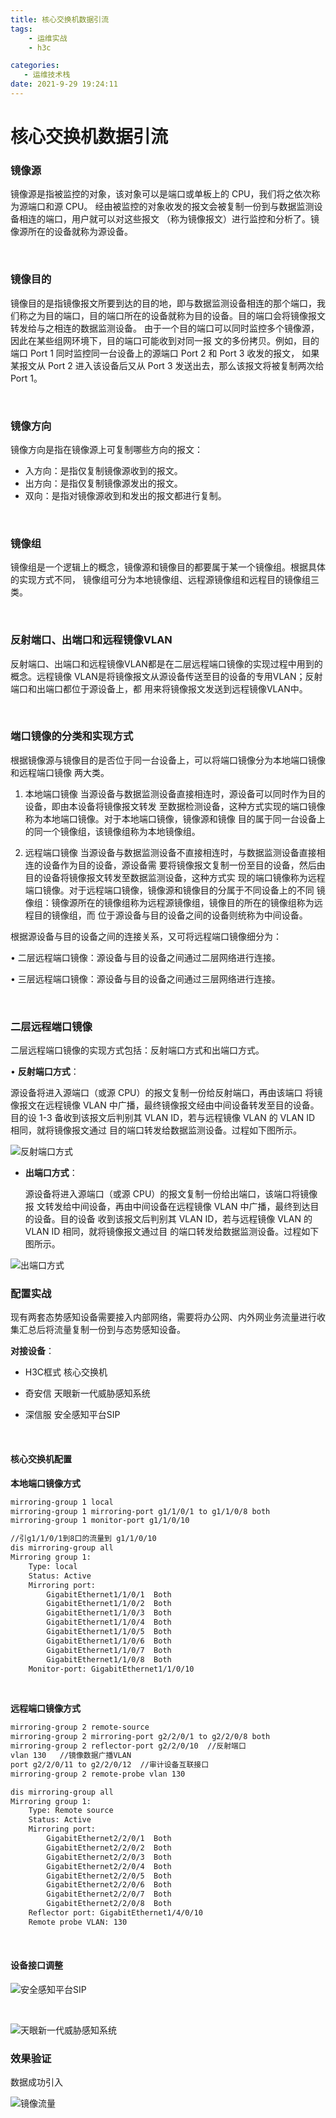 ```yaml
---
title: 核心交换机数据引流
tags: 
    - 运维实战
    - h3c

categories: 
   - 运维技术栈
date: 2021-9-29 19:24:11
---
```




# 核心交换机数据引流



### 镜像源 

镜像源是指被监控的对象，该对象可以是端口或单板上的 CPU，我们将之依次称为源端口和源 CPU。 经由被监控的对象收发的报文会被复制一份到与数据监测设备相连的端口，用户就可以对这些报文 （称为镜像报文）进行监控和分析了。镜像源所在的设备就称为源设备。 

<br>

### 镜像目的

 镜像目的是指镜像报文所要到达的目的地，即与数据监测设备相连的那个端口，我们称之为目的端口，目的端口所在的设备就称为目的设备。目的端口会将镜像报文转发给与之相连的数据监测设备。 由于一个目的端口可以同时监控多个镜像源，因此在某些组网环境下，目的端口可能收到对同一报 文的多份拷贝。例如，目的端口 Port 1 同时监控同一台设备上的源端口 Port 2 和 Port 3 收发的报文， 如果某报文从 Port 2 进入该设备后又从 Port 3 发送出去，那么该报文将被复制两次给 Port 1。 

<br>

### 镜像方向 

镜像方向是指在镜像源上可复制哪些方向的报文： 

- 入方向：是指仅复制镜像源收到的报文。 
- 出方向：是指仅复制镜像源发出的报文。 
- 双向：是指对镜像源收到和发出的报文都进行复制。

<br>

### 镜像组 

镜像组是一个逻辑上的概念，镜像源和镜像目的都要属于某一个镜像组。根据具体的实现方式不同， 镜像组可分为本地镜像组、远程源镜像组和远程目的镜像组三类。

<br>

### 反射端口、出端口和远程镜像VLAN 

反射端口、出端口和远程镜像VLAN都是在二层远程端口镜像的实现过程中用到的概念。远程镜像 VLAN是将镜像报文从源设备传送至目的设备的专用VLAN；反射端口和出端口都位于源设备上，都 用来将镜像报文发送到远程镜像VLAN中。

<br>

###  端口镜像的分类和实现方式

根据镜像源与镜像目的是否位于同一台设备上，可以将端口镜像分为本地端口镜像和远程端口镜像 两大类。 

1. 本地端口镜像 当源设备与数据监测设备直接相连时，源设备可以同时作为目的设备，即由本设备将镜像报文转发 至数据检测设备，这种方式实现的端口镜像称为本地端口镜像。对于本地端口镜像，镜像源和镜像 目的属于同一台设备上的同一个镜像组，该镜像组称为本地镜像组。

2. 远程端口镜像 当源设备与数据监测设备不直接相连时，与数据监测设备直接相连的设备作为目的设备，源设备需 要将镜像报文复制一份至目的设备，然后由目的设备将镜像报文转发至数据监测设备，这种方式实 现的端口镜像称为远程端口镜像。对于远程端口镜像，镜像源和镜像目的分属于不同设备上的不同 镜像组：镜像源所在的镜像组称为远程源镜像组，镜像目的所在的镜像组称为远程目的镜像组，而 位于源设备与目的设备之间的设备则统称为中间设备。 

根据源设备与目的设备之间的连接关系，又可将远程端口镜像细分为：

 • 二层远程端口镜像：源设备与目的设备之间通过二层网络进行连接。

 • 三层远程端口镜像：源设备与目的设备之间通过三层网络进行连接。 

<br>

### 二层远程端口镜像 

二层远程端口镜像的实现方式包括：反射端口方式和出端口方式。 

• **反射端口方式**：

源设备将进入源端口（或源 CPU）的报文复制一份给反射端口，再由该端口 将镜像报文在远程镜像 VLAN 中广播，最终镜像报文经由中间设备转发至目的设备。目的设 1-3  备收到该报文后判别其 VLAN ID，若与远程镜像 VLAN 的 VLAN ID 相同，就将镜像报文通过 目的端口转发给数据监测设备。过程如下图所示。

![反射端口方式](https://xin997.oss-cn-beijing.aliyuncs.com/xinblogs/webimg-Linux/elks/image-20211229142927190.png)

- **出端口方式**：

  源设备将进入源端口（或源 CPU）的报文复制一份给出端口，该端口将镜像报 文转发给中间设备，再由中间设备在远程镜像 VLAN 中广播，最终到达目的设备。目的设备 收到该报文后判别其 VLAN ID，若与远程镜像 VLAN 的 VLAN ID 相同，就将镜像报文通过目 的端口转发给数据监测设备。过程如下图所示。

![出端口方式](https://xin997.oss-cn-beijing.aliyuncs.com/xinblogs/webimg-Linux/elks/image-20211229143016134.png)





### 配置实战

现有两套态势感知设备需要接入内部网络，需要将办公网、内外网业务流量进行收集汇总后将流量复制一份到与态势感知设备。

**对接设备**：

- H3C框式 核心交换机

- 奇安信 天眼新一代威胁感知系统
- 深信服 安全感知平台SIP

<br>



#### 核心交换机配置

**本地端口镜像方式**

```sh
mirroring-group 1 local
mirroring-group 1 mirroring-port g1/1/0/1 to g1/1/0/8 both
mirroring-group 1 monitor-port g1/1/0/10

//引g1/1/0/1到8口的流量到 g1/1/0/10
dis mirroring-group all
Mirroring group 1:
    Type: local
    Status: Active
    Mirroring port:
        GigabitEthernet1/1/0/1  Both
        GigabitEthernet1/1/0/2  Both
        GigabitEthernet1/1/0/3  Both
        GigabitEthernet1/1/0/4  Both
        GigabitEthernet1/1/0/5  Both
        GigabitEthernet1/1/0/6  Both
        GigabitEthernet1/1/0/7  Both
        GigabitEthernet1/1/0/8  Both
    Monitor-port: GigabitEthernet1/1/0/10
```

<br>

**远程端口镜像方式**

```sh
mirroring-group 2 remote-source
mirroring-group 2 mirroring-port g2/2/0/1 to g2/2/0/8 both
mirroring-group 2 reflector-port g2/2/0/10  //反射端口
vlan 130   //镜像数据广播VLAN
port g2/2/0/11 to g2/2/0/12  //审计设备互联接口
mirroring-group 2 remote-probe vlan 130

dis mirroring-group all
Mirroring group 1:
    Type: Remote source
    Status: Active
    Mirroring port:
        GigabitEthernet2/2/0/1  Both
        GigabitEthernet2/2/0/2  Both
        GigabitEthernet2/2/0/3  Both
        GigabitEthernet2/2/0/4  Both
        GigabitEthernet2/2/0/5  Both
        GigabitEthernet2/2/0/6  Both
        GigabitEthernet2/2/0/7  Both
        GigabitEthernet2/2/0/8  Both
    Reflector port: GigabitEthernet1/4/0/10
    Remote probe VLAN: 130
```



<br>

#### 设备接口调整

![安全感知平台SIP](https://xin997.oss-cn-beijing.aliyuncs.com/xinblogs/webimg-Linux/elks/image-20211229152453185.png)

<br>

![天眼新一代威胁感知系统](https://xin997.oss-cn-beijing.aliyuncs.com/xinblogs/webimg-Linux/elks/image-20211229152552258.png)



### 效果验证

数据成功引入

![镜像流量](https://xin997.oss-cn-beijing.aliyuncs.com/xinblogs/webimg-Linux/elks/image-20211229153923313.png)

